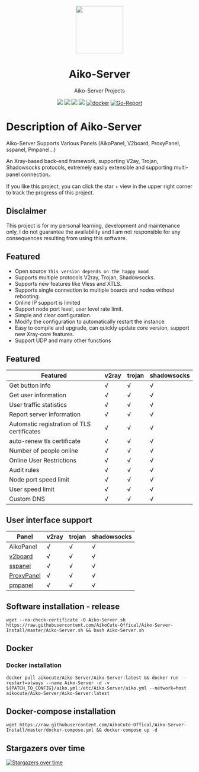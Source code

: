 <p align="center"><img src="https://avatars.githubusercontent.com/u/91626055?v=4" width="128" /></p>

<div align="center">

# Aiko-Server
Aiko-Server Projects

[![](https://img.shields.io/badge/Telegram-group-green?style=flat-square)](https://t.me/aikoaikoaikoaiko)
[![](https://img.shields.io/badge/Telegram-blue?style=flat-square)](https://t.me/Tele_Aiko)
[![](https://img.shields.io/github/downloads/AikoPanel/Aiko-Server/total.svg?style=flat-square)](https://github.com/AikoPanel/Aiko-Server/releases)
[![](https://img.shields.io/github/v/release/AikoPanel/Aiko-Server?style=flat-square)](https://github.com/AikoPanel/Aiko-Server/releases)
[![docker](https://img.shields.io/docker/v/aikocute/aikocutehotme?label=Docker%20image&sort=semver)](https://hub.docker.com/r/aikocute/aikocutehotme)
[![Go-Report](https://goreportcard.com/badge/github.com/AikoPanel/Aiko-Server?style=flat-square)](https://goreportcard.com/report/github.com/AikoPanel/Aiko-Server)
</div>


# Description of Aiko-Server
Aiko-Server Supports Various Panels (AikoPanel, V2board, ProxyPanel, sspanel, Pmpanel...)

An Xray-based back-end framework, supporting V2ay, Trojan, Shadowsocks protocols, extremely easily extensible and supporting multi-panel connection。

If you like this project, you can click the star + view in the upper right corner to track the progress of this project.

## Disclaimer

This project is for my personal learning, development and maintenance only, I do not guarantee the availability and I am not responsible for any consequences resulting from using this software.

## Featured
* Open source `This version depends on the happy mood`
* Supports multiple protocols V2ray, Trojan, Shadowsocks.
* Supports new features like Vless and XTLS.
* Supports single connection to multiple boards and nodes without rebooting.
* Online IP support is limited
* Support node port level, user level rate limit.
* Simple and clear configuration.
* Modify the configuration to automatically restart the instance.
* Easy to compile and upgrade, can quickly update core version, support new Xray-core features.
* Support UDP and many other functions

## Featured

| Featured                                       | v2ray | trojan | shadowsocks |
| -------------------------------------------    | ----- | ------ | ----------- |
| Get button info                                | √     | √      | √           |
| Get user information                           | √     | √      | √           |
| User traffic statistics                        | √     | √      | √           |
| Report server information                      | √     | √      | √           |
| Automatic registration of TLS certificates     | √     | √      | √           |
| auto-renew tls certificate                     | √     | √      | √           |
| Number of people online                        | √     | √      | √           |
| Online User Restrictions                       | √     | √      | √           |
| Audit rules                                    | √     | √      | √           |
| Node port speed limit                          | √     | √      | √           |
| User speed limit                               | √     | √      | √           |
| Custom DNS                                     | √     | √      | √           |
## User interface support

| Panel                                                  | v2ray | trojan | shadowsocks                                 |
| ------------------------------------------------------ | ----- | ------ | ------------------------------------------- |
|  AikoPanel                                             | √     | √      | √                                           |
| [v2board](https://github.com/v2board/v2board)          | √     | √      | √                                           |
| [sspanel](https://github.com/Anankke/SSPanel-Uim)      | √     | √      | √                                           |
| [ProxyPanel](https://github.com/ProxyPanel/ProxyPanel) | √     | √      | √                                           |
| [pmpanel](https://github.com/Project-PMPanel/PMPanel)  | √     | √      | √                                           |

## Software installation - release
```
wget --no-check-certificate -O Aiko-Server.sh https://raw.githubusercontent.com/AikoCute-Offical/Aiko-Server-Install/master/Aiko-Server.sh && bash Aiko-Server.sh
```

## Docker

### Docker installation
```
docker pull aikocute/Aiko-Server/Aiko-Server:latest && docker run --restart=always --name Aiko-Server -d -v ${PATCH_TO_CONFIG}/aiko.yml:/etc/Aiko-Server/aiko.yml --network=host aikocute/Aiko-Server/Aiko-Server:latest
```

## Docker-compose installation
```
wget https://raw.githubusercontent.com/AikoCute-Offical/Aiko-Server-Install/master/docker-compose.yml && docker-compose up -d
```

## Stargazers over time

[![Stargazers over time](https://starchart.cc/AikoCute-Offical/Aiko-Server.svg)](https://starchart.cc/AikoCute-Offical/Aiko-Server)
